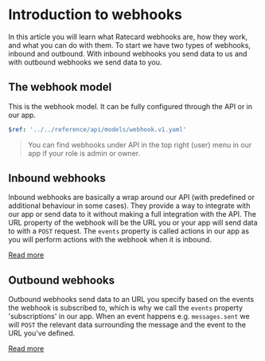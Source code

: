 # Introduction to webhooks
In this article you will learn what Ratecard webhooks are, how they work, and what you can do with them. To start we have two types of webhooks, inbound and outbound. With inbound webhooks you send data to us and with outbound webhooks we send data to you.

## The webhook model
This is the webhook model. It can be fully configured through the API or in our app.

```yaml json_schema
$ref: '../../reference/api/models/webhook.v1.yaml'
```

> You can find webhooks under API in the top right (user) menu in our app if your role is admin or owner.

## Inbound webhooks
Inbound webhooks are basically a wrap around our API (with predefined or additional behaviour in some cases). They provide a way to integrate with our app or send data to it without making a full integration with the API. The URL property of the webhook will be the URL you or your app will send data to with a `POST` request. The `events` property is called actions in our app as you will perform actions with the webhook when it is inbound.

[Read more](./inbound/how-to-use.md)

## Outbound webhooks
Outbound webhooks send data to an URL you specify based on the events the webhook is subscribed to, which is why we call the `events` property 'subscriptions' in our app. When an event happens e.g. `messages.sent` we will `POST` the relevant data surrounding the message and the event to the URL you've defined.

[Read more](./outbound/how-to-use.md)